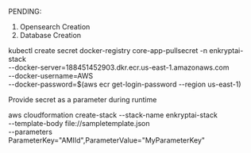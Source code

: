 
PENDING: 

1. Opensearch Creation 
2. Database Creation 


kubectl create secret docker-registry core-app-pullsecret -n enkryptai-stack \
  --docker-server=188451452903.dkr.ecr.us-east-1.amazonaws.com \
  --docker-username=AWS \
  --docker-password=$(aws ecr get-login-password --region us-east-1) 


Provide secret as a parameter during runtime 

aws cloudformation create-stack --stack-name enkryptai-stack \
  --template-body file://sampletemplate.json \
  --parameters \
ParameterKey="AMIId",ParameterValue="MyParameterKey"
